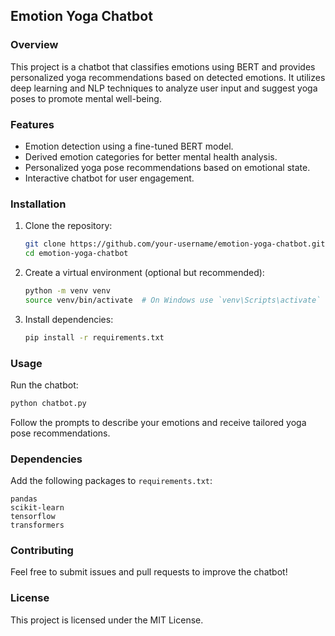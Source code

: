 ## Emotion Yoga Chatbot

### Overview
This project is a chatbot that classifies emotions using BERT and provides personalized yoga recommendations based on detected emotions. It utilizes deep learning and NLP techniques to analyze user input and suggest yoga poses to promote mental well-being.

### Features
- Emotion detection using a fine-tuned BERT model.
- Derived emotion categories for better mental health analysis.
- Personalized yoga pose recommendations based on emotional state.
- Interactive chatbot for user engagement.

### Installation
1. Clone the repository:
   ```sh
   git clone https://github.com/your-username/emotion-yoga-chatbot.git
   cd emotion-yoga-chatbot
   ```
2. Create a virtual environment (optional but recommended):
   ```sh
   python -m venv venv
   source venv/bin/activate  # On Windows use `venv\Scripts\activate`
   ```
3. Install dependencies:
   ```sh
   pip install -r requirements.txt
   ```

### Usage
Run the chatbot:
```sh
python chatbot.py
```
Follow the prompts to describe your emotions and receive tailored yoga pose recommendations.

### Dependencies
Add the following packages to `requirements.txt`:
```
pandas
scikit-learn
tensorflow
transformers
```

### Contributing
Feel free to submit issues and pull requests to improve the chatbot!

### License
This project is licensed under the MIT License.
